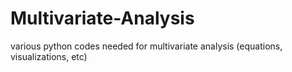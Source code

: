 # Multivariate-Analysis

various python codes needed for multivariate analysis
(equations, visualizations, etc)
